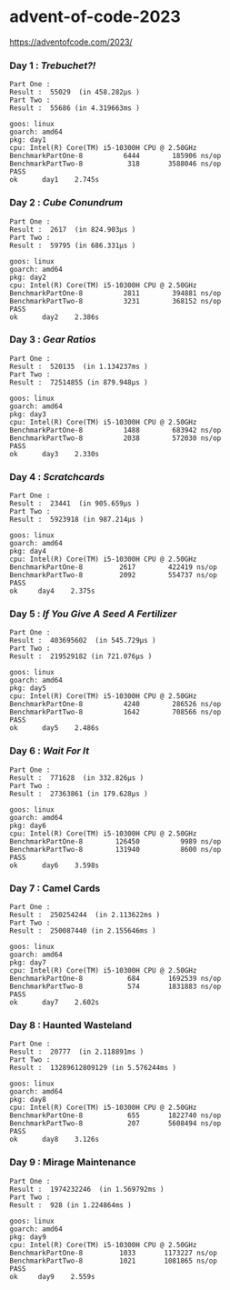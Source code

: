 # advent-of-code-2023

https://adventofcode.com/2023/ 

### Day 1 : *Trebuchet?!*

```text
Part One :
Result :  55029  (in 458.282µs )
Part Two :
Result :  55686 (in 4.319663ms )
```

```text
goos: linux
goarch: amd64
pkg: day1
cpu: Intel(R) Core(TM) i5-10300H CPU @ 2.50GHz
BenchmarkPartOne-8   	    6444	    185906 ns/op
BenchmarkPartTwo-8   	     318	   3588046 ns/op
PASS
ok  	day1	2.745s
```

### Day 2 : *Cube Conundrum* 

```text
Part One :
Result :  2617  (in 824.903µs )
Part Two :
Result :  59795 (in 686.331µs )
```

```text
goos: linux
goarch: amd64
pkg: day2
cpu: Intel(R) Core(TM) i5-10300H CPU @ 2.50GHz
BenchmarkPartOne-8   	    2811	    394881 ns/op
BenchmarkPartTwo-8   	    3231	    368152 ns/op
PASS
ok  	day2	2.386s
```

### Day 3 : *Gear Ratios*

```text
Part One :
Result :  520135  (in 1.134237ms )
Part Two :
Result :  72514855 (in 879.948µs )
```

```text
goos: linux
goarch: amd64
pkg: day3
cpu: Intel(R) Core(TM) i5-10300H CPU @ 2.50GHz
BenchmarkPartOne-8   	    1488	    683942 ns/op
BenchmarkPartTwo-8   	    2038	    572030 ns/op
PASS
ok  	day3	2.330s
```

### Day 4 : *Scratchcards*

```text
Part One :
Result :  23441  (in 905.659µs )
Part Two :
Result :  5923918 (in 987.214µs )
```

 ```text
 goos: linux
 goarch: amd64
 pkg: day4
 cpu: Intel(R) Core(TM) i5-10300H CPU @ 2.50GHz
 BenchmarkPartOne-8   	    2617	    422419 ns/op
 BenchmarkPartTwo-8   	    2092	    554737 ns/op
 PASS
 ok  	day4	2.375s
 ```

### Day 5 : *If You Give A Seed A Fertilizer*

```text
Part One :
Result :  403695602  (in 545.729µs )
Part Two :
Result :  219529182 (in 721.076µs )
```

```text
goos: linux
goarch: amd64
pkg: day5
cpu: Intel(R) Core(TM) i5-10300H CPU @ 2.50GHz
BenchmarkPartOne-8   	    4240	    286526 ns/op
BenchmarkPartTwo-8   	    1642	    708566 ns/op
PASS
ok  	day5	2.486s
```

### Day 6 : *Wait For It*

```text
Part One :
Result :  771628  (in 332.826µs )
Part Two :
Result :  27363861 (in 179.628µs )
```

```text
goos: linux
goarch: amd64
pkg: day6
cpu: Intel(R) Core(TM) i5-10300H CPU @ 2.50GHz
BenchmarkPartOne-8   	  126450	      9989 ns/op
BenchmarkPartTwo-8   	  131940	      8600 ns/op
PASS
ok  	day6	3.598s
```

### Day 7 : Camel Cards

```text
Part One :
Result :  250254244  (in 2.113622ms )
Part Two :
Result :  250087440 (in 2.155646ms )
```

```text
goos: linux
goarch: amd64
pkg: day7
cpu: Intel(R) Core(TM) i5-10300H CPU @ 2.50GHz
BenchmarkPartOne-8   	     684	   1692539 ns/op
BenchmarkPartTwo-8   	     574	   1831883 ns/op
PASS
ok  	day7	2.602s
```

### Day 8 : Haunted Wasteland

```text
Part One :
Result :  20777  (in 2.118891ms )
Part Two :
Result :  13289612809129 (in 5.576244ms )
```

```text
goos: linux
goarch: amd64
pkg: day8
cpu: Intel(R) Core(TM) i5-10300H CPU @ 2.50GHz
BenchmarkPartOne-8   	     655	   1822740 ns/op
BenchmarkPartTwo-8   	     207	   5608494 ns/op
PASS
ok  	day8	3.126s
```

### Day 9 : Mirage Maintenance

```text
Part One :
Result :  1974232246  (in 1.569792ms )
Part Two :
Result :  928 (in 1.224864ms )
```

 ```text
 goos: linux
 goarch: amd64
 pkg: day9
 cpu: Intel(R) Core(TM) i5-10300H CPU @ 2.50GHz
 BenchmarkPartOne-8   	    1033	   1173227 ns/op
 BenchmarkPartTwo-8   	    1021	   1081865 ns/op
 PASS
 ok  	day9	2.559s
 ```

